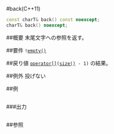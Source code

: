 #back(C++11)
```cpp
const charT& back() const noexcept;
charT& back() noexcept;
```

##概要
末尾文字への参照を返す。


##要件
`!`[`empty()`](./empty.md)


##戻り値
[`operator[]`](./op_at.md)`(`[`size()`](./size.md)` - 1)` の結果。


##例外
投げない


##例
```cpp
```

###出力
```
```

##参照

